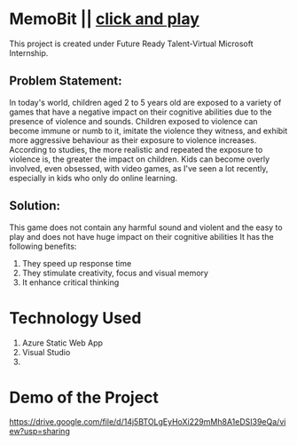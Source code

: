 # MemoBit || [click and play](https://kind-forest-09d6a9f10.1.azurestaticapps.net/)
This project is created under Future Ready Talent-Virtual Microsoft Internship.
## Problem Statement:
In today's world, children aged 2 to 5 years old are exposed to a variety of games that have a negative impact on their cognitive abilities due to the presence of violence and sounds.
Children exposed to violence can become immune or numb to it, imitate the violence they witness, and exhibit more aggressive behaviour as their exposure to violence increases. According to studies, the more realistic and repeated the exposure to violence is, the greater the impact on children. Kids can become overly involved, even obsessed, with video games, as I've seen a lot recently, especially in kids who only do online learning.
## Solution: 
This game does not contain any harmful sound and violent and the easy to play and does not have huge impact on their cognitive abilities
It has the following benefits:
1. They speed up response time
2. They stimulate creativity, focus and visual memory
3. It enhance critical thinking
# Technology Used
1. Azure Static Web App
2. Visual Studio
3. 
# Demo of the Project

https://drive.google.com/file/d/14j5BTOLgEyHoXi229mMh8A1eDSI39eQa/view?usp=sharing

